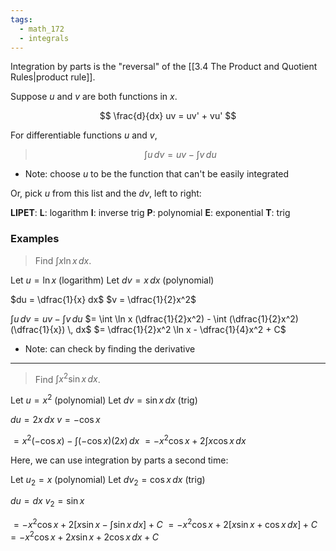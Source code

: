 ```yaml
---
tags:
  - math_172
  - integrals
---
```


Integration by parts is the "reversal" of the [[3.4 The Product and Quotient Rules|product rule]].

Suppose $u$ and $v$ are both functions in $x$.

$$ \frac{d}{dx} uv = uv' + vu' $$

For differentiable functions $u$ and $v$,

> $$ \int u \, dv = uv - \int v \, du $$

- Note: choose $u$ to be the function that can't be easily integrated

Or, pick $u$ from this list and the $dv$, left to right:

**LIPET**:
**L**: logarithm
**I**: inverse trig
**P**: polynomial
**E**: exponential
**T**: trig

### Examples

> Find $\int x \ln x \, dx$.

Let $u = \ln x$ (logarithm)
Let $dv = x \, dx$ (polynomial)

$du = \dfrac{1}{x} dx$
$v = \dfrac{1}{2}x^2$

$\int u \, dv = uv - \int v \, du$
$= \int \ln x (\dfrac{1}{2}x^2) - \int (\dfrac{1}{2}x^2)(\dfrac{1}{x}) \, dx$
$= \dfrac{1}{2}x^2 \ln x - \dfrac{1}{4}x^2 + C$

- Note: can check by finding the derivative

---

> Find $\int x^2 \sin x \, dx$.

Let $u = x^2$ (polynomial)
Let $dv = \sin x \, dx$ (trig)

$du = 2x \, dx$
$v = -\cos x$

$= x^2(-\cos x) - \int (-\cos x)(2x) \, dx$
$= -x^2 \cos x + 2 \int x \cos x \, dx$

Here, we can use integration by parts a second time:

Let $u_2 = x$ (polynomial)
Let $dv_2 = \cos x \, dx$ (trig)

$du = dx$
$v_2 = \sin x$

$= -x^2 \cos x + 2[x \sin x - \int \sin x \, dx] + C$
$= -x^2 \cos x + 2[x \sin x + \cos x \, dx] + C$
$= -x^2 \cos x + 2x \sin x + 2 \cos x \, dx + C$